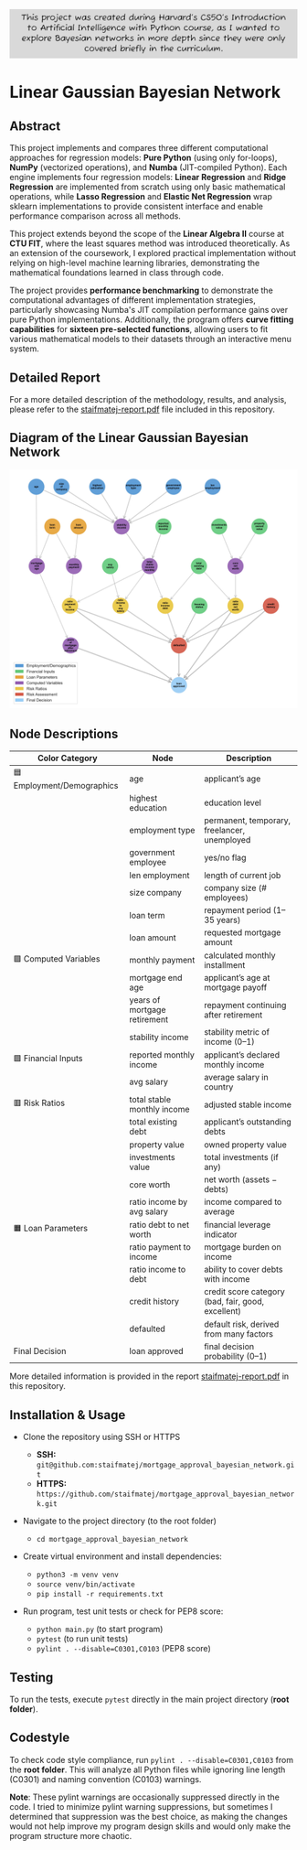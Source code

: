 ![FYI](FYI.png)

# Linear Gaussian Bayesian Network

## Abstract

This project implements and compares three different
  computational approaches for
  regression models: **Pure Python** (using only for-loops),
  **NumPy** (vectorized operations), and **Numba**
  (JIT-compiled Python). Each engine implements four regression models: **Linear Regression** and 
**Ridge Regression** are implemented from scratch using only basic 
mathematical operations, while **Lasso Regression** and **Elastic Net 
Regression** wrap sklearn implementations to provide consistent interface 
and enable performance comparison across all methods.

  This project extends beyond the scope of the **Linear 
  Algebra II** course at **CTU FIT**, where the least
  squares method was introduced theoretically. As an
  extension of the coursework, I explored practical
  implementation without relying on high-level machine
  learning libraries, demonstrating the mathematical
  foundations learned in class through code.

  The project provides **performance benchmarking** to
  demonstrate the computational advantages of different
  implementation strategies, particularly showcasing
  Numba's JIT compilation performance gains over pure
  Python implementations. Additionally, the program offers
  **curve fitting capabilities** for **sixteen pre-selected
   functions**, allowing users to fit various mathematical
  models to their datasets through an interactive menu
  system.

## Detailed Report

For a more detailed description of the methodology, results, and analysis, please refer to the [staifmatej-report.pdf](staifmatej-report.pdf) file included in this repository.

## Diagram of the Linear Gaussian Bayesian Network


![Diagram of the Linear Gaussian Bayesian Network](mortgage_approval_bayesian_network/diagram_photos/bayesian_network_readme.jpg)

## Node Descriptions

| Color Category | Node                        | Description                                                |
|---------------|--------------|------------------------------------------------------------|
|🟦 Employment/Demographics | age                         | applicant’s age                                            |
| | highest education           | education level                                            |
| | employment type             | permanent, temporary, freelancer, unemployed               |
| | government employee         | yes/no flag                                                |
| |len employment              | length of current job                                      |
| | size company                | company size (# employees)                                 |
| | loan term                   | repayment period (1–35 years)                              |
| | loan amount                 | requested mortgage amount                                  |
|🟪 Computed Variables | monthly payment             | calculated monthly installment                             |
| | mortgage end age            | applicant’s age at mortgage payoff                         |
| | years of mortgage retirement| repayment continuing after retirement                      |
| | stability income            | stability metric of income (0–1)                           |
| 🟩 Financial Inputs|reported monthly income     | applicant’s declared monthly income                        |
| | avg salary                  | average salary in country                                  |
| 🟥 Risk Ratios| total stable monthly income | adjusted stable income                                     |
| | total existing debt         | applicant’s outstanding debts                              |
| | property value              | owned property value                                       |
| | investments value           | total investments (if any)                                 |
| | core worth                  | net worth (assets − debts)                                 |
| | ratio income by avg salary  | income compared to average                                 |
| 🟧 Loan Parameters | ratio debt to net worth     | financial leverage indicator                               |
| | ratio payment to income     | mortgage burden on income                                  |
| | ratio income to debt        | ability to cover debts with income                         |
| | credit history              | credit score category (bad, fair, good, excellent)         |
| | defaulted                   | default risk, derived from many factors                    |
| Final Decision | loan approved               | final decision probability (0–1)                           |

  
More detailed information is provided in the report [staifmatej-report.pdf](staifmatej-report.pdf) in this repository.


## Installation & Usage

- Clone the repository using SSH or HTTPS
    - **SSH:** `git@github.com:staifmatej/mortgage_approval_bayesian_network.git`
    - **HTTPS:** `https://github.com/staifmatej/mortgage_approval_bayesian_network.git`

- Navigate to the project directory (to the root folder)

    - `cd mortgage_approval_bayesian_network`

- Create virtual environment and install dependencies:

    - `python3 -m venv venv`
    - `source venv/bin/activate`
    - `pip install -r requirements.txt`

- Run program, test unit tests or check for PEP8 score:
 
    - `python main.py` (to start program)
    - `pytest` (to run unit tests)
    - `pylint . --disable=C0301,C0103` (PEP8 score)

## Testing

To run the tests, execute `pytest` directly in the main project directory (**root folder**).

## Codestyle

To check code style compliance, run `pylint . --disable=C0301,C0103` from the **root folder**.
This will analyze all Python files while ignoring line length (C0301) and naming convention (C0103) warnings.
  

**Note**: These pylint warnings are occasionally suppressed
  directly in the code. I tried to minimize pylint warning
  suppressions, but sometimes I determined that suppression
   was the best choice, as making the changes would not
  help improve my program design skills and would only make
   the program structure more chaotic.
